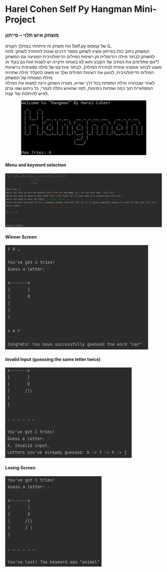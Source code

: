 # Harel Cohen Self Py Hangman Mini-Project
### משחק איש תלוי – פייתון

את משחק זה פיתחתי במהלך הקורס Self.py של קמפוס IL.\
המשחק כתוב כולו בפייתון ומציג לשחקן מספר דרכים שונות להתחיל לשחק: לתת למשחק לבחור מילה רנדומלית מן רשימת המילים הדיפולטיבית המגיעה עם המשחק (*אם מחליפים את הנתיב של הקובץ והוא לא באותה תיקייה יש לשנות זאת גם בקוד או פשוט לבחור אופציה אחרת לבחירת המילה), לבחור אינדקס של מילה ספציפית ברשימת המילים הדיפולטיבית, לטעון את רשימת המילים שלך או פשוט להקליד מילה שתהיה מילת המפתח של המשחק.\
לאחר שנבחרה מילת המפתח בכל דרך שהיא, מטרה השחקן הינה למצוא את המילה המסתורית תוך כמה שפחות ניסיונות, לפני שהאיש נתלה לגמרי, כל ניחוש שגוי גורם לאיש להיתלות עוד קצת.

<p align="center">
  <img src="./images/cover.png" />
</p>

#### Menu and keyword selection
![Menu and keyword selection](./images/menu.png)

#### Winner Screen
![winner screen](./images/won.png)

#### Invalid Input (guessing the same letter twice)
![guessing the same letter twice](./images/invalidguess.png)

#### Losing Screen
![losing screen](./images/lost.png)
